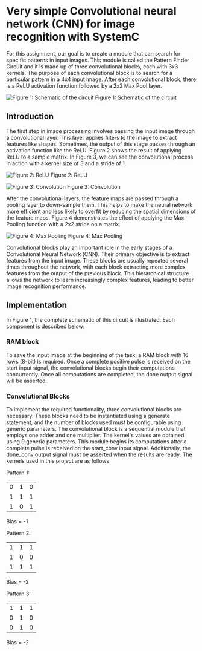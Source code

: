 # Very simple Convolutional neural network (CNN) for image recognition with SystemC
For this assignment, our goal is to create a module that can search for specific patterns in input images. This module is called the Pattern Finder Circuit and it is made up of three convolutional blocks, each with 3x3 kernels. The purpose of each convolutional block is to search for a particular pattern in a 4x4 input image. After each convolutional block, there is a ReLU activation function followed by a 2x2 Max Pool layer.

![Figure 1: Schematic of the circuit](https://github.com/Soheilnader/Simple-CNN-with-systemc-RTL/blob/main/doc/image/pattern_finder.png?raw=true "Figure 1: Schematic of the circuit")
Figure 1: Schematic of the circuit

## Introduction
The first step in image processing involves passing the input image through a convolutional layer. This layer applies filters to the image to extract features like shapes. Sometimes, the output of this stage passes through an activation function like the ReLU. Figure 2 shows the result of applying ReLU to a sample matrix. In Figure 3, we can see the convolutional process in action with a kernel size of 3 and a stride of 1.

![Figure 2: ReLU](https://github.com/Soheilnader/Simple-CNN-with-systemc-RTL/blob/main/doc/image/Relu_apply.png?raw=true "Figure 2: ReLU")
Figure 2: ReLU

![Figure 3: Convolution](https://github.com/Soheilnader/Simple-CNN-with-systemc-RTL/blob/main/doc/image/Conv.png?raw=true "Figure 3: Convolution")
Figure 3: Convolution

After the convolutional layers, the feature maps are passed through a pooling layer to down-sample them. This helps to make the neural network more efficient and less likely to overfit by reducing the spatial dimensions of the feature maps. Figure 4 demonstrates the effect of applying the Max Pooling function with a 2x2 stride on a matrix.

![Figure 4: Max Pooling](https://github.com/Soheilnader/Simple-CNN-with-systemc-RTL/blob/main/doc/image/maxpool.png?raw=true "Figure 4: Max Pooling")
Figure 4: Max Pooling

Convolutional blocks play an important role in the early stages of a Convolutional Neural Network (CNN). Their primary objective is to extract features from the input image. These blocks are usually repeated several times throughout the network, with each block extracting more complex features from the output of the previous block. This hierarchical structure allows the network to learn increasingly complex features, leading to better image recognition performance.

## Implementation
In Figure 1, the complete schematic of this circuit is illustrated. Each component is described below:
### RAM block
To save the input image at the beginning of the task, a RAM block with 16 rows (8-bit) is required. Once a complete positive pulse is received on the start input signal, the convolutional blocks begin their computations concurrently. Once all computations are completed, the done output signal will be asserted.

### Convolutional Blocks
To implement the required functionality, three convolutional blocks are necessary. These blocks need to be instantiated using a generate statement, and the number of blocks used must be configurable using generic parameters. The convolutional block is a sequential module that employs one adder and one multiplier. The kernel's values are obtained using 9 generic parameters. This module begins its computations after a complete pulse is received on the start_conv input signal. Additionally, the done_conv output signal must be asserted when the results are ready. The kernels used in this project are as follows:

Pattern 1:

|   |   |   |
|---|---|---|
| 0 | 1 | 0 |
| 1 | 1 | 1 |
| 1 | 0 | 1 |

Bias = -1

Pattern 2:

|   |   |   |
|---|---|---|
| 1 | 1 | 1 |
| 1 | 0 | 0 |
| 1 | 1 | 1 |

Bias = -2

Pattern 3:

|   |   |   |
|---|---|---|
| 1 | 1 | 1 |
| 0 | 1 | 0 |
| 0 | 1 | 0 |

Bias = -2


